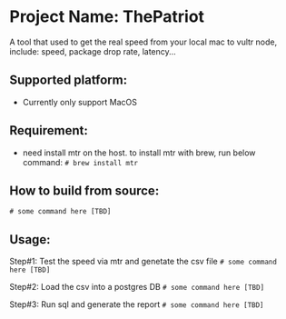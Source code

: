 # Project Name: ThePatriot
A tool that used to get the real speed from your local mac to vultr node, include: speed, package drop rate, latency...

## Supported platform:
- Currently only support MacOS

## Requirement:
- need install mtr on the host. to install mtr with brew, run below command:
```# brew install mtr```

## How to build from source:
```# some command here [TBD]```

## Usage: 
Step#1: Test the speed via mtr and genetate the csv file
```# some command here [TBD]```

Step#2: Load the csv into a postgres DB
```# some command here [TBD]```

Step#3: Run sql and generate the report
```# some command here [TBD]```
